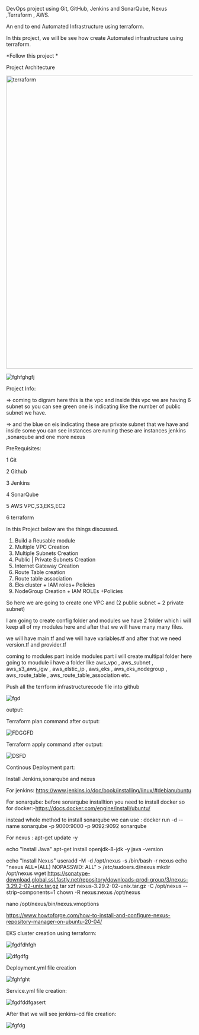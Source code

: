 DevOps project using Git, GitHub, Jenkins and SonarQube, Nexus ,Terraform , AWS.

An end to end Automated Infrastructure using terraform.

In this project, we will be see how create Automated infrastructure using terraform.

*Follow this project *

Project Architecture

<img width="788" alt="terraform" src="https://user-images.githubusercontent.com/122585172/230704921-bdc325c0-1266-4579-9e7e-5ef8fb593d9c.png">


![fghfghgfj](https://user-images.githubusercontent.com/122585172/230704923-b94d7949-97de-48ca-89c8-5ccddd7185ce.png)


Project Info:

=> coming to digram here this is the vpc and inside this vpc we are having 6 subnet so you can see green one is indicating like the number of public subnet we have.

=> and the blue on eis indicating these are private subnet that we have and inside some you can see instances are runing these are instances jenkins ,sonarqube and one more nexus 


PreRequisites:

1 Git

2 Github

3 Jenkins

4 SonarQube

5 AWS VPC,S3,EKS,EC2

6 terraform



In this Project below are the things discussed.

1. Build a Reusable module
2. Multiple VPC Creation
3. Multiple Subnets Creation
4. Public | Private Subnets Creation
5. Internet Gateway Creation
6. Route Table creation
7. Route table association
8. Eks cluster + IAM roles+ Policies
9. NodeGroup Creation + IAM ROLEs +Policies


So here we are going to create one VPC and (2 public subnet + 2 private subnet)

I am going to create config folder and modules we have 2 folder which i will keep all of my modules here and after that we will have many many files.

we will have main.tf and we will have variables.tf and after that we need version.tf and provider.tf

coming to modules part inside modules part i will create multipal folder here going to moudule i have a folder like aws_vpc , aws_subnet , aws_s3_aws_igw , aws_elstic_ip , aws_eks , aws_eks_nodegroup , aws_route_table , aws_route_table_association etc.



Push all the terrform infrastructurecode file into github


![fgd](https://user-images.githubusercontent.com/122585172/230705932-195149d6-876b-4f3d-ba2f-a18074aeeead.png)



output:

Terraform plan  command after output:

![FDGGFD](https://user-images.githubusercontent.com/122585172/230717439-6087a616-0782-4665-a4a3-54fc589b6032.png)



Terraform apply command after output:


![DSFD](https://user-images.githubusercontent.com/122585172/230717405-4e1a130c-67ea-4be4-bc64-8f56ca2eaf37.png)

Continous Deployment part:

Install Jenkins,sonarqube and nexus 

For jenkins: https://www.jenkins.io/doc/book/installing/linux/#debianubuntu

For sonarqube: before sonarqube installtion you need to install docker so for docker:-https://docs.docker.com/engine/install/ubuntu/

instead whole method to install sonarqube we can use :
    docker run -d --name sonarqube -p 9000:9000 -p 9092:9092 sonarqube

For nexus : apt-get update -y

echo "Install Java"
apt-get install openjdk-8-jdk -y
java -version

echo "Install Nexus"
useradd -M -d /opt/nexus -s /bin/bash -r nexus
echo "nexus ALL=(ALL) NOPASSWD: ALL" > /etc/sudoers.d/nexus
mkdir /opt/nexus
wget https://sonatype-download.global.ssl.fastly.net/repository/downloads-prod-group/3/nexus-3.29.2-02-unix.tar.gz
tar xzf nexus-3.29.2-02-unix.tar.gz -C /opt/nexus --strip-components=1
chown -R nexus:nexus /opt/nexus

nano /opt/nexus/bin/nexus.vmoptions



https://www.howtoforge.com/how-to-install-and-configure-nexus-repository-manager-on-ubuntu-20-04/

EKS cluster creation using terraform:



![fgdfdhfgh](https://user-images.githubusercontent.com/122585172/230754973-5d7ea68a-23ac-4c0d-a457-45b80bf5c243.png)

![dfgdfg](https://user-images.githubusercontent.com/122585172/230754977-4935eb06-6b3d-4381-9683-cd1662c38041.png)

Deployment.yml file creation


![fghfght](https://user-images.githubusercontent.com/122585172/230755320-748b0818-3a1e-4be8-8027-4c5c032aa85a.png)


Service.yml file creation:




![fgdfddfgasert](https://user-images.githubusercontent.com/122585172/230755449-6ed11c00-289d-4b6a-b5a9-0d4eed20ec5c.png)

After that we will see jenkins-cd file creation:




![fgfdg](https://user-images.githubusercontent.com/122585172/230755505-720080c1-3ea3-4857-aa97-8a5483e882c8.png)

